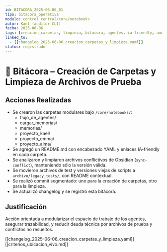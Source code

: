 ```yaml
---
id: BITACORA_2025-06-06_01
tipo: bitacora_operativa
modulo: control_central/core/notebooks
autor: Kael (auditor CLI)
fecha: 2025-06-06
tags: [creacion_carpetas, limpieza, bitacora, agentes, ia-friendly, auditoria]
linked_to:
  - [[changelog_2025-06-06_creacion_carpetas_y_limpieza.yaml]]
status: registrado
---
```


# 📝 Bitácora – Creación de Carpetas y Limpieza de Archivos de Prueba

## Acciones Realizadas

- Se crearon las carpetas modulares bajo `/core/notebooks/`:
  - flujo_de_agentes/
  - cargar_memorias/
  - memorias/
  - proyecto_kael/
  - proyecto_emma/
  - proyecto_alma/
- Se agregó un README.md con encabezado YAML y enlaces IA-friendly en cada carpeta.
- Se analizaron y limpiaron archivos conflictivos de Obsidian (`sync-conflict`), manteniendo sólo la versión válida.
- Se movieron archivos de test y versiones viejas de scripts a `archivo/legacy_tests/`, con README contextual.
- Se realizó commit segmentado: uno para la creación de carpetas, otro para la limpieza.
- Se actualizó changelog y se registró esta bitácora.

## Justificación

Acción orientada a modularizar el espacio de trabajo de los agentes, asegurar trazabilidad, y reducir deuda técnica por archivos de prueba y conflictos no resueltos.

[[changelog_2025-06-06_creacion_carpetas_y_limpieza.yaml]]
[[criterios_ubicacion_vivo.md]]
